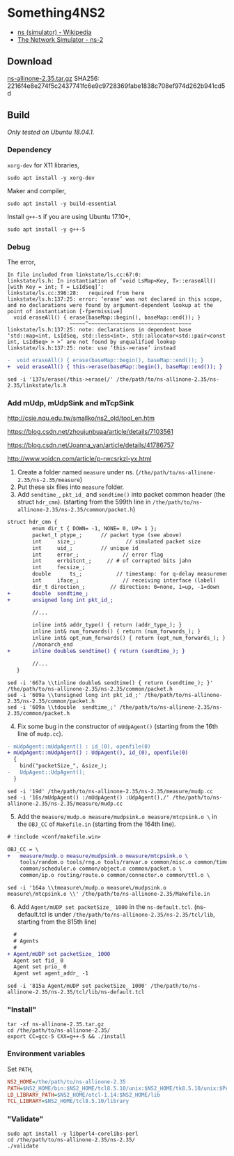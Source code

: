 # Something4NS2

- [ns \(simulator\) - Wikipedia](https://en.wikipedia.org/wiki/Ns_(simulator))
- [The Network Simulator - ns-2](https://www.isi.edu/nsnam/ns/)

## Download

[ns-allinone-2.35.tar.gz](http://sourceforge.net/projects/nsnam/files/allinone/ns-allinone-2.35/ns-allinone-2.35.tar.gz/download) SHA256: 2216f4e8e274f5c2437741fc6e9c9728369fabe1838c708ef974d262b941cd5d

## Build

*Only tested on Ubuntu 18.04.1.*

### Dependency

```xorg-dev``` for X11 libraries,

```shell
sudo apt install -y xorg-dev
```

Maker and compiler,

```shell
sudo apt install -y build-essential
```

Install `g++-5` if you are using Ubuntu 17.10+,

```shell
sudo apt install -y g++-5
```

### Debug

The error,

```console
In file included from linkstate/ls.cc:67:0:
linkstate/ls.h: In instantiation of ‘void LsMap<Key, T>::eraseAll() [with Key = int; T = LsIdSeq]’:
linkstate/ls.cc:396:28:   required from here
linkstate/ls.h:137:25: error: ‘erase’ was not declared in this scope, and no declarations were found by argument-dependent lookup at the point of instantiation [-fpermissive]
  void eraseAll() { erase(baseMap::begin(), baseMap::end()); }
                    ~~~~~^~~~~~~~~~~~~~~~~~~~~~~~~~~~~~~~~~
linkstate/ls.h:137:25: note: declarations in dependent base ‘std::map<int, LsIdSeq, std::less<int>, std::allocator<std::pair<const int, LsIdSeq> > >’ are not found by unqualified lookup
linkstate/ls.h:137:25: note: use ‘this->erase’ instead
```

``` diff
-  void eraseAll() { erase(baseMap::begin(), baseMap::end()); }
+  void eraseAll() { this->erase(baseMap::begin(), baseMap::end()); }
```

```shell
sed -i '137s/erase(/this->erase(/' /the/path/to/ns-allinone-2.35/ns-2.35/linkstate/ls.h
```

### Add mUdp, mUdpSink and mTcpSink

http://csie.nqu.edu.tw/smallko/ns2_old/tool_en.htm

https://blog.csdn.net/zhoujunbuaa/article/details/7103561

https://blog.csdn.net/Joanna_yan/article/details/41786757

http://www.voidcn.com/article/p-rwcsrkzl-yx.html

1. Create a folder named `measure` under ns. (`/the/path/to/ns-allinone-2.35/ns-2.35/measure`)
2. Put these six files into `measure` folder.
3. Add `sendtime_`, `pkt_id_` and `sendtime()` into packet common header (the struct `hdr_cmn`). (starting from the 599th line in `/the/path/to/ns-allinone-2.35/ns-2.35/common/packet.h`)

``` diff
struct hdr_cmn {
        enum dir_t { DOWN= -1, NONE= 0, UP= 1 };
        packet_t ptype_;      // packet type (see above)
        int     size_;                // simulated packet size
        int     uid_;         // unique id
        int     error_;              // error flag
        int     errbitcnt_;     // # of corrupted bits jahn
        int     fecsize_;
        double      ts_;           // timestamp: for q-delay measurement
        int     iface_;              // receiving interface (label)
        dir_t direction_;        // direction: 0=none, 1=up, -1=down
+       double  sendtime_;
+       unsigned long int pkt_id_;

        //...

        inline int& addr_type() { return (addr_type_); }
        inline int& num_forwards() { return (num_forwards_); }
        inline int& opt_num_forwards() { return (opt_num_forwards_); }
        //monarch_end
+       inline double& sendtime() { return (sendtime_); }

        //...
   }
```

```shell
sed -i '667a \\tinline double& sendtime() { return (sendtime_); }' /the/path/to/ns-allinone-2.35/ns-2.35/common/packet.h
sed -i '609a \\tunsigned long int pkt_id_;' /the/path/to/ns-allinone-2.35/ns-2.35/common/packet.h
sed -i '609a \\tdouble  sendtime_;' /the/path/to/ns-allinone-2.35/ns-2.35/common/packet.h
```

4. Fix some bug in the constructor of `mUdpAgent()` (starting from the 16th line of `mudp.cc`).

``` diff
- mUdpAgent::mUdpAgent() : id_(0), openfile(0)
+ mUdpAgent::mUdpAgent() : UdpAgent(), id_(0), openfile(0)
  {
	bind("packetSize_", &size_);
- 	UdpAgent::UdpAgent();
  }
```

```shell
sed -i '19d' /the/path/to/ns-allinone-2.35/ns-2.35/measure/mudp.cc
sed -i '16s/mUdpAgent() :/mUdpAgent() :UdpAgent(),/' /the/path/to/ns-allinone-2.35/ns-2.35/measure/mudp.cc
```

5. Add the `measure/mudp.o measure/mudpsink.o measure/mtcpsink.o \` in the `OBJ_CC` of `Makefile.in` (starting from the 164th line).

```diff
# !include <conf/makefile.win>

OBJ_CC = \
+	measure/mudp.o measure/mudpsink.o measure/mtcpsink.o \
	tools/random.o tools/rng.o tools/ranvar.o common/misc.o common/timer-handler.o \
	common/scheduler.o common/object.o common/packet.o \
	common/ip.o routing/route.o common/connector.o common/ttl.o \
```

```shell
sed -i '164a \\tmeasure\/mudp.o measure\/mudpsink.o measure\/mtcpsink.o \\' /the/path/to/ns-allinone-2.35/Makefile.in
```

6. Add `Agent/mUDP set packetSize_ 1000` in the `ns-default.tcl`. (ns-default.tcl is under `/the/path/to/ns-allinone-2.35/ns-2.35/tcl/lib`, starting from the 815th line)

```diff
  #
  # Agents
  #
+ Agent/mUDP set packetSize_ 1000
  Agent set fid_ 0
  Agent set prio_ 0
  Agent set agent_addr_ -1
```

```shell
sed -i '815a Agent/mUDP set packetSize_ 1000' /the/path/to/ns-allinone-2.35/ns-2.35/tcl/lib/ns-default.tcl
```

### "Install"

```shell
tar -xf ns-allinone-2.35.tar.gz
cd /the/path/to/ns-allinone-2.35/
export CC=gcc-5 CXX=g++-5 && ./install
```

### Environment variables

Set ```PATH```,

```ini
NS2_HOME=/the/path/to/ns-allinone-2.35
PATH=$NS2_HOME/bin:$NS2_HOME/tcl8.5.10/unix:$NS2_HOME/tk8.5.10/unix:$PATH
LD_LIBRARY_PATH=$NS2_HOME/otcl-1.14:$NS2_HOME/lib
TCL_LIBRARY=$NS2_HOME/tcl8.5.10/library
```

### "Validate"

```shell
sudo apt install -y libperl4-corelibs-perl
cd /the/path/to/ns-allinone-2.35/ns-2.35/
./validate
```
